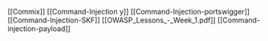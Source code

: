 [[Commix]]
[[Command-Injection y]]
[[Command-Injection-portswigger]]
[[Command-Injection-SKF]]
[[OWASP_Lessons_-_Week_1.pdf]]
[[Command-injection-payload]]

